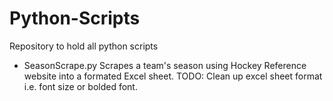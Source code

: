 # Python-Scripts
Repository to hold all python scripts

- SeasonScrape.py Scrapes a team's season using Hockey Reference website into a formated Excel sheet. TODO: Clean up excel sheet format     i.e. font size or bolded font.
